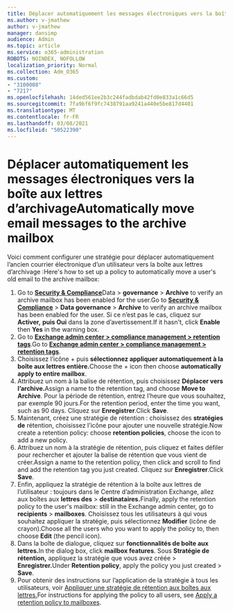 ```yaml
---
title: Déplacer automatiquement les messages électroniques vers la boîte aux lettres d’archivage
ms.author: v-jmathew
author: v-jmathew
manager: dansimp
audience: Admin
ms.topic: article
ms.service: o365-administration
ROBOTS: NOINDEX, NOFOLLOW
localization_priority: Normal
ms.collection: Adm_O365
ms.custom:
- "3100008"
- "7217"
ms.openlocfilehash: 14ded561ee2b3c244fadbdab42fd0e833a1c66d5
ms.sourcegitcommit: 7fa9bf6f9fc7438791aa9241a440e5be817d4401
ms.translationtype: MT
ms.contentlocale: fr-FR
ms.lasthandoff: 03/08/2021
ms.locfileid: "50522390"
---
```

# <a name="automatically-move-email-messages-to-the-archive-mailbox"></a><span data-ttu-id="470f3-102">Déplacer automatiquement les messages électroniques vers la boîte aux lettres d’archivage</span><span class="sxs-lookup"><span data-stu-id="470f3-102">Automatically move email messages to the archive mailbox</span></span>

<span data-ttu-id="470f3-103">Voici comment configurer une stratégie pour déplacer automatiquement l’ancien courrier électronique d’un utilisateur vers la boîte aux lettres d’archivage :</span><span class="sxs-lookup"><span data-stu-id="470f3-103">Here's how to set up a policy to automatically move a user's old email to the archive mailbox:</span></span>

1. <span data-ttu-id="470f3-104">Go to [**Security & Compliance**](https://go.microsoft.com/fwlink/p/?linkid=2077143)Data  >  **governance**  >  **Archive** to verify an archive mailbox has been enabled for the user.</span><span class="sxs-lookup"><span data-stu-id="470f3-104">Go to [**Security & Compliance**](https://go.microsoft.com/fwlink/p/?linkid=2077143) > **Data governance** > **Archive** to verify an archive mailbox has been enabled for the user.</span></span> <span data-ttu-id="470f3-105">Si ce n’est pas le cas, cliquez sur **Activer,** **puis Oui** dans la zone d’avertissement.</span><span class="sxs-lookup"><span data-stu-id="470f3-105">If it hasn't, click **Enable** then **Yes** in the warning box.</span></span>
2. <span data-ttu-id="470f3-106">Go to [**Exchange admin center > compliance management > retention tags**](https://go.microsoft.com/fwlink/?linkid=2059104).</span><span class="sxs-lookup"><span data-stu-id="470f3-106">Go to [**Exchange admin center > compliance management > retention tags**](https://go.microsoft.com/fwlink/?linkid=2059104).</span></span>
3. <span data-ttu-id="470f3-107">Choisissez l’icône + puis **sélectionnez appliquer automatiquement à la boîte aux lettres entière.**</span><span class="sxs-lookup"><span data-stu-id="470f3-107">Choose the + icon then choose **automatically apply to entire mailbox**.</span></span>
4. <span data-ttu-id="470f3-108">Attribuez un nom à la balise de rétention, puis choisissez **Déplacer vers l’archive.**</span><span class="sxs-lookup"><span data-stu-id="470f3-108">Assign a name to the retention tag, and choose **Move to Archive**.</span></span> <span data-ttu-id="470f3-109">Pour la période de rétention, entrez l’heure que vous souhaitez, par exemple 90 jours.</span><span class="sxs-lookup"><span data-stu-id="470f3-109">For the retention period, enter the time you want, such as 90 days.</span></span> <span data-ttu-id="470f3-110">Cliquez sur **Enregistrer**.</span><span class="sxs-lookup"><span data-stu-id="470f3-110">Click **Save**.</span></span>
5. <span data-ttu-id="470f3-111">Maintenant, créez une stratégie de rétention : choisissez des **stratégies de** rétention, choisissez l’icône pour ajouter une nouvelle stratégie.</span><span class="sxs-lookup"><span data-stu-id="470f3-111">Now create a retention policy: choose **retention policies**, choose the icon to add a new policy.</span></span>
6. <span data-ttu-id="470f3-112">Attribuez un nom à la stratégie de rétention, puis cliquez et faites défiler pour rechercher et ajouter la balise de rétention que vous vient de créer.</span><span class="sxs-lookup"><span data-stu-id="470f3-112">Assign a name to the retention policy, then click and scroll to find and add the retention tag you just created.</span></span> <span data-ttu-id="470f3-113">Cliquez sur **Enregistrer**.</span><span class="sxs-lookup"><span data-stu-id="470f3-113">Click **Save**.</span></span>
7. <span data-ttu-id="470f3-114">Enfin, appliquez la stratégie de rétention à la boîte aux lettres de l’utilisateur : toujours dans le Centre d’administration Exchange, allez aux boîtes aux **lettres des**  >  **destinataires.**</span><span class="sxs-lookup"><span data-stu-id="470f3-114">Finally, apply the retention policy to the user's mailbox: still in the Exchange admin center, go to **recipients** > **mailboxes**.</span></span> <span data-ttu-id="470f3-115">Choisissez tous les utilisateurs à qui vous souhaitez appliquer la stratégie, puis sélectionnez **Modifier** (icône de crayon).</span><span class="sxs-lookup"><span data-stu-id="470f3-115">Choose all the users who you want to apply the policy to, then choose **Edit** (the pencil icon).</span></span>
8. <span data-ttu-id="470f3-116">Dans la boîte de dialogue, cliquez sur **fonctionnalités de boîte aux lettres.**</span><span class="sxs-lookup"><span data-stu-id="470f3-116">In the dialog box, click **mailbox features**.</span></span> <span data-ttu-id="470f3-117">Sous **Stratégie de rétention,** appliquez la stratégie que vous avez créée > **Enregistrer.**</span><span class="sxs-lookup"><span data-stu-id="470f3-117">Under **Retention policy**, apply the policy you just created > **Save**.</span></span>
9. <span data-ttu-id="470f3-118">Pour obtenir des instructions sur l’application de la stratégie à tous les utilisateurs, voir [Appliquer une stratégie de rétention aux boîtes aux lettres.](https://docs.microsoft.com/exchange/security-and-compliance/messaging-records-management/apply-retention-policy)</span><span class="sxs-lookup"><span data-stu-id="470f3-118">For instructions for applying the policy to all users, see [Apply a retention policy to mailboxes](https://docs.microsoft.com/exchange/security-and-compliance/messaging-records-management/apply-retention-policy).</span></span>
